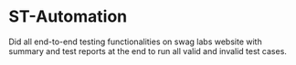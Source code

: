 # ST-Automation
Did all end-to-end testing functionalities on swag labs website with summary and test reports at the end to run all valid and invalid test cases.
